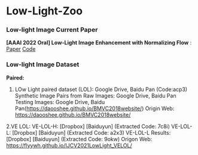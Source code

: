 # Low-Light-Zoo


### Low-light Image Current Paper

**[AAAI 2022 Oral] Low-Light Image Enhancement with Normalizing Flow** : [Paper](https://arxiv.org/pdf/2109.05923.pdf) [Code](https://github.com/wyf0912/LLFlow)


### Low-light Image Dataset

**Paired:**
1. LOw Light paired dataset (LOL): Google Drive, Baidu Pan (Code:acp3)
   Synthetic Image Pairs from Raw Images: Google Drive, Baidu Pan
   Testing Images: Google Drive, Baidu Pan(https://daooshee.github.io/BMVC2018website/)
   Origin Web: https://daooshee.github.io/BMVC2018website/

2.VE LOL: 
   VE-LOL-H: [Dropbox] [Baiduyun] (Extracted Code: 7c8i)
   VE-LOL-L: [Dropbox] [Baiduyun] (Extracted Code: a2x3)
   VE-LOL-L Results: [Dropbox] [Baiduyun] (Extracted Code: 9okw)
   Origon Web: https://flyywh.github.io/IJCV2021LowLight_VELOL/
